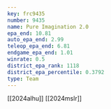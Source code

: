 ```yaml
---
key: frc9435
number: 9435
name: Pure Imagination 2.0
epa_end: 10.81
auto_epa_end: 2.99
teleop_epa_end: 6.81
endgame_epa_end: 1.01
winrate: 0.5
district_epa_rank: 1118
district_epa_percentile: 0.3792
type: Team
---
```

[[2024alhu]]
[[2024mslr]]
